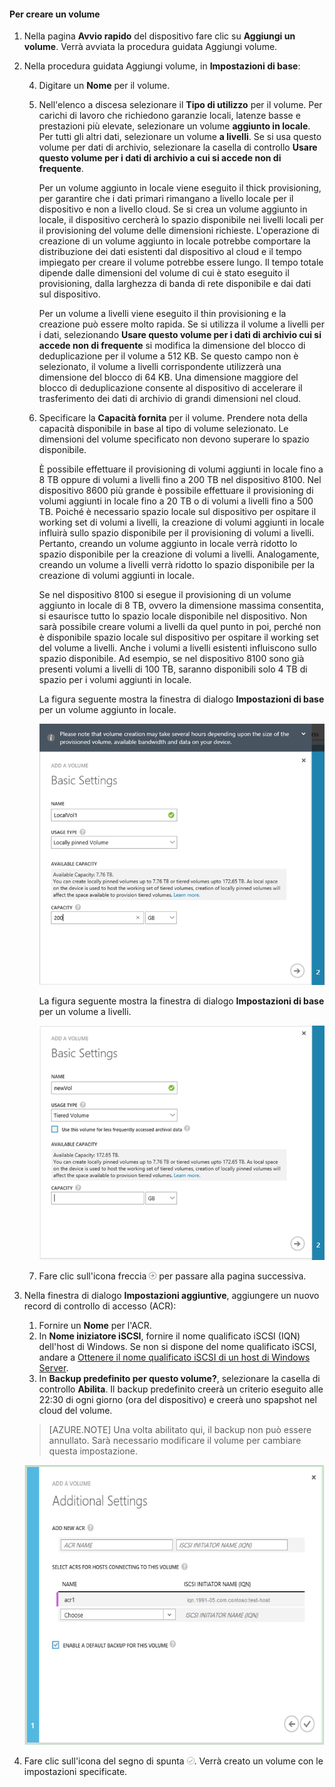 <!--author=SharS last changed: 02/29/2016-->

#### Per creare un volume

1. Nella pagina **Avvio rapido** del dispositivo fare clic su **Aggiungi un volume**. Verrà avviata la procedura guidata Aggiungi volume.

2. Nella procedura guidata Aggiungi volume, in **Impostazioni di base**:

	4. Digitare un **Nome** per il volume.
	5. Nell'elenco a discesa selezionare il **Tipo di utilizzo** per il volume. Per carichi di lavoro che richiedono garanzie locali, latenze basse e prestazioni più elevate, selezionare un volume **aggiunto in locale**. Per tutti gli altri dati, selezionare un volume **a livelli**. Se si usa questo volume per dati di archivio, selezionare la casella di controllo **Usare questo volume per i dati di archivio a cui si accede non di frequente**. 
	
		Per un volume aggiunto in locale viene eseguito il thick provisioning, per garantire che i dati primari rimangano a livello locale per il dispositivo e non a livello cloud. Se si crea un volume aggiunto in locale, il dispositivo cercherà lo spazio disponibile nei livelli locali per il provisioning del volume delle dimensioni richieste. L'operazione di creazione di un volume aggiunto in locale potrebbe comportare la distribuzione dei dati esistenti dal dispositivo al cloud e il tempo impiegato per creare il volume potrebbe essere lungo. Il tempo totale dipende dalle dimensioni del volume di cui è stato eseguito il provisioning, dalla larghezza di banda di rete disponibile e dai dati sul dispositivo.

		Per un volume a livelli viene eseguito il thin provisioning e la creazione può essere molto rapida. Se si utilizza il volume a livelli per i dati, selezionando **Usare questo volume per i dati di archivio cui si accede non di frequente** si modifica la dimensione del blocco di deduplicazione per il volume a 512 KB. Se questo campo non è selezionato, il volume a livelli corrispondente utilizzerà una dimensione del blocco di 64 KB. Una dimensione maggiore del blocco di deduplicazione consente al dispositivo di accelerare il trasferimento dei dati di archivio di grandi dimensioni nel cloud.

	3. Specificare la **Capacità fornita** per il volume. Prendere nota della capacità disponibile in base al tipo di volume selezionato. Le dimensioni del volume specificato non devono superare lo spazio disponibile.

		È possibile effettuare il provisioning di volumi aggiunti in locale fino a 8 TB oppure di volumi a livelli fino a 200 TB nel dispositivo 8100. Nel dispositivo 8600 più grande è possibile effettuare il provisioning di volumi aggiunti in locale fino a 20 TB o di volumi a livelli fino a 500 TB. Poiché è necessario spazio locale sul dispositivo per ospitare il working set di volumi a livelli, la creazione di volumi aggiunti in locale influirà sullo spazio disponibile per il provisioning di volumi a livelli. Pertanto, creando un volume aggiunto in locale verrà ridotto lo spazio disponibile per la creazione di volumi a livelli. Analogamente, creando un volume a livelli verrà ridotto lo spazio disponibile per la creazione di volumi aggiunti in locale.

		Se nel dispositivo 8100 si esegue il provisioning di un volume aggiunto in locale di 8 TB, ovvero la dimensione massima consentita, si esaurisce tutto lo spazio locale disponibile nel dispositivo. Non sarà possibile creare volumi a livelli da quel punto in poi, perché non è disponibile spazio locale sul dispositivo per ospitare il working set del volume a livelli. Anche i volumi a livelli esistenti influiscono sullo spazio disponibile. Ad esempio, se nel dispositivo 8100 sono già presenti volumi a livelli di 100 TB, saranno disponibili solo 4 TB di spazio per i volumi aggiunti in locale.

        La figura seguente mostra la finestra di dialogo **Impostazioni di base** per un volume aggiunto in locale.

         ![Aggiungere un volume locale](./media/storsimple-create-volume-u2/add-local-volume-include.png)

        La figura seguente mostra la finestra di dialogo **Impostazioni di base** per un volume a livelli.

         ![Aggiungere un volume locale](./media/storsimple-create-volume-u2/add-tiered-volume-include.png)

   4. Fare clic sull'icona freccia ![icona a forma di freccia](./media/storsimple-create-volume-u2/HCS_ArrowIcon-include.png) per passare alla pagina successiva.


3. Nella finestra di dialogo **Impostazioni aggiuntive**, aggiungere un nuovo record di controllo di accesso (ACR):

	1. Fornire un **Nome** per l'ACR.
	2. In **Nome iniziatore iSCSI**, fornire il nome qualificato iSCSI (IQN) dell'host di Windows. Se non si dispone del nome qualificato iSCSI, andare a [Ottenere il nome qualificato iSCSI di un host di Windows Server](#get-the-iqn-of-a-windows-server-host).
	3. In **Backup predefinito per questo volume?**, selezionare la casella di controllo **Abilita**. Il backup predefinito creerà un criterio eseguito alle 22:30 di ogni giorno (ora del dispositivo) e creerà uno spapshot nel cloud del volume.
	 
     > [AZURE.NOTE] Una volta abilitato qui, il backup non può essere annullato. Sarà necessario modificare il volume per cambiare questa impostazione.

     ![Aggiungi volume](./media/storsimple-create-volume-u2/AddVolumeAdditionalSettings1.png)

4. Fare clic sull'icona del segno di spunta ![icona del segno di spunta](./media/storsimple-create-volume-u2/HCS_CheckIcon-include.png). Verrà creato un volume con le impostazioni specificate.

<!---HONumber=AcomDC_0309_2016-->